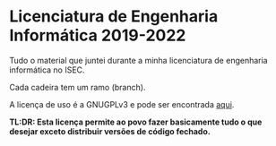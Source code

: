 # Licenciatura de Engenharia Informática 2019-2022

Tudo o material que juntei durante a minha licenciatura de engenharia informática no ISEC.

Cada cadeira tem um ramo (branch).

A licença de uso é a GNUGPLv3 e pode ser encontrada [aqui](LICENSE).

**TL:DR: Esta licença permite ao povo fazer basicamente tudo o que desejar exceto distribuir versões de código fechado.**